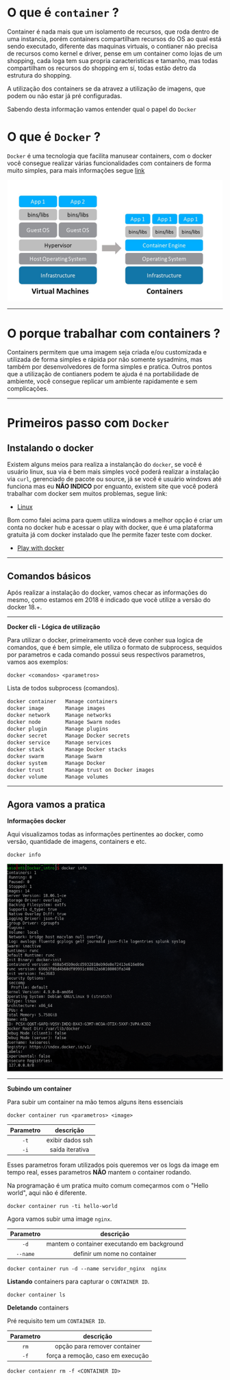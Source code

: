 # O que é `container` ?

Container é nada mais que um isolamento de recursos, que roda dentro de uma instancia, porém containers compartilham recursos do OS ao qual está sendo executado, diferente das maquinas virtuais, o contianer não precisa de recursos como kernel e driver, pense em um container como lojas de um shopping, cada loga tem sua propria caracteristicas e tamanho, mas todas compartilham os recursos do shopping em sí, todas estão detro da estrutura do shopping.

A utilização dos containers se da atravez a utilização de imagens, que podem ou não estar já pré configuradas.

Sabendo desta informação vamos entender qual o papel do `Docker`

# O que é `Docker` ?

`Docker` é uma tecnologia que facilita manusear containers, com o docker você consegue realizar várias funcionalidades com containers de forma muito simples, para mais informações segue [link](https://docs.docker.com/)

![containers_docker](./imgs/containers_docker.png)

---

# O porque trabalhar com containers ?

Containers permitem que uma imagem seja criada e/ou customizada e utilizada de forma simples e rápida por não somente sysadmins, mas também por desenvolvedores de forma simples e pratica. Outros pontos que a utilização de contianers podem te ajuda é na portabilidade de ambiente, você consegue replicar um ambiente rapidamente e sem complicações.

---

# Primeiros passo com `Docker`

## Instalando o docker
Existem alguns meios para realiza a instalanção do `docker`, se você é usuário linux, sua via é bem mais simples você poderá realizar a instalação via `curl`, gerenciado de pacote ou source, já se você é usuário windows até funciona mas eu **NÂO INDICO** por enguanto, existem site que você poderá trabalhar com docker sem muitos problemas, segue link:

- [Linux](https://docs.docker.com/install/linux/docker-ce/centos/)

Bom como falei acima para quem utiliza windows a melhor opção é criar um conta no docker hub e acessar o play with docker, que é uma plataforma gratuita já com docker instalado que lhe permite fazer teste com docker.

- [Play with docker](https://labs.play-with-docker.com/)


---

## Comandos básicos

Após realizar a instalação do docker, vamos checar as informações do mesmo, çomo estamos em 2018 é indicado que você utilize a versão do docker 18.+.


---
**Docker cli - Lógica de utilização**

Para utilizar o docker, primeiramento você deve conher sua logica de comandos, que é bem simple, ele utiliza o formato de subprocess, sequidos por parametros e cada comando possui seus respectivos parametros, vamos aos exemplos:

```
docker <comandos> <parametros>
```

Lista de todos subprocess (comandos).

```
docker container   Manage containers
docker image       Manage images
docker network     Manage networks
docker node        Manage Swarm nodes
docker plugin      Manage plugins
docker secret      Manage Docker secrets
docker service     Manage services
docker stack       Manage Docker stacks
docker swarm       Manage Swarm
docker system      Manage Docker
docker trust       Manage trust on Docker images
docker volume      Manage volumes
```

---

## Agora vamos a pratica

**Informações docker**

Aqui visualizamos todas as informações pertinentes ao docker, como versão, quantidade de imagens, containers e etc.

```
docker info
```

![Docker_info](./imgs/docker_info.png)

---

**Subindo um container**

Para subir um container na mão temos alguns itens essenciais


```
docker container run <parametros> <image>
```

Parametro | descrição
:---:|:---:
`-t` | exibir dados ssh
`-i` | saída iterativa


Esses parametros foram utilizados pois queremos ver os logs da image em tempo real, esses parametros **NÃO** mantem o container rodando.

Na programação é um pratica muito comum começarmos com o "Hello world", aqui não é diferente.

```
docker container run -ti hello-world
```

Agora vamos subir uma image `nginx`.

Parametro | descrição
:---:|:---:
`-d` | mantem o container executando em background
`--name` | definir um nome no container

```
docker container run -d --name servidor_nginx  nginx
```

**Listando** containers para capturar o `CONTAINER ID`.

```
docker container ls
```

**Deletando** containers

Pré requisito tem um `CONTAINER ID`.

Parametro | descrição
:---:|:---:
`rm` | opção para remover container
`-f` | força a remoção, caso em execução

```
docker contaienr rm -f <CONTAINER ID>
```
